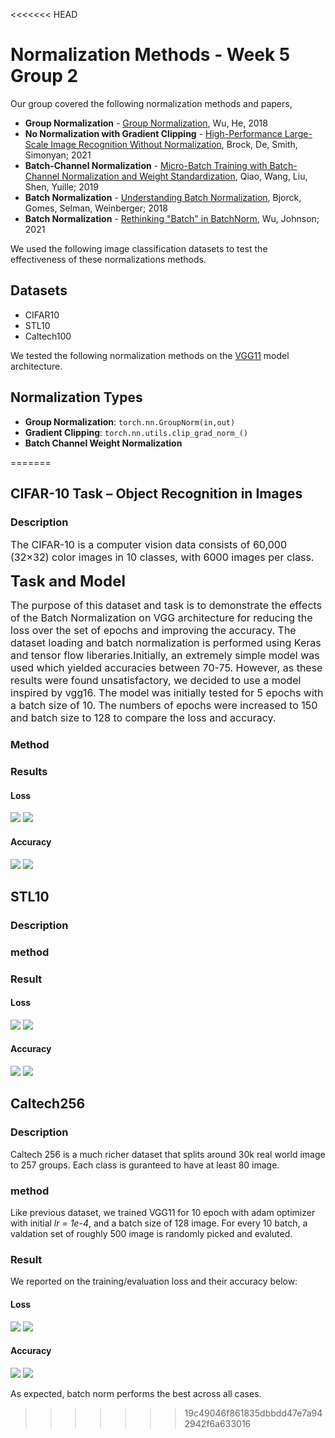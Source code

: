 <<<<<<< HEAD
# Normalization Methods - Week 5 Group 2

Our group covered the following normalization methods and papers,
* **Group Normalization** - [Group Normalization](https://arxiv.org/abs/1803.08494), Wu, He, 2018
* **No Normalization with Gradient Clipping** - [High-Performance Large-Scale Image Recognition Without Normalization](https://arxiv.org/abs/2102.06171), Brock, De, Smith, Simonyan; 2021
* **Batch-Channel Normalization** - [Micro-Batch Training with Batch-Channel Normalization and Weight Standardization](https://arxiv.org/abs/1903.10520), Qiao, Wang, Liu, Shen, Yuille; 2019
* **Batch Normalization** - [Understanding Batch Normalization](https://arxiv.org/abs/1806.02375), Bjorck, Gomes, Selman, Weinberger; 2018
* **Batch Normalization** - [Rethinking "Batch" in BatchNorm](https://arxiv.org/abs/2105.07576), Wu, Johnson; 2021


We used the following image classification datasets to test the effectiveness of these normalizations methods.
## Datasets
* CIFAR10
* STL10
* Caltech100


We tested the following normalization methods on the [VGG11](https://arxiv.org/abs/1409.1556) model architecture.

## Normalization Types
* **Group Normalization**: `torch.nn.GroupNorm(in,out)`
* **Gradient Clipping**: `torch.nn.utils.clip_grad_norm_()`
* **Batch Channel Weight Normalization** 

=======
## CIFAR-10 Task – Object Recognition in Images

### Description

<font size=3>The CIFAR-10 is a computer vision data consists of 60,000 (32×32) color images in 10 classes, with 6000 images per class.</font>

<b><font size=5>Task and Model </font></b>

<font size=3> The purpose of this dataset and task is to demonstrate the effects of the Batch Normalization on VGG architecture for reducing the loss over the set of epochs and improving the accuracy.  The dataset loading and batch normalization is performed using Keras and tensor flow liberaries.Initially, an extremely simple model was used which yielded accuracies between 70-75. However, as these results were found unsatisfactory, we decided to use a model inspired by vgg16. The model was initially tested for 5 epochs with a batch size of 10. The numbers of epochs were increased to 150 and batch size to 128 to compare the loss and accuracy.</font>

### Method

### Results

#### Loss

<img src="figure/Training loss across all models for CIFAR10.png">

<img src="figure/Validation loss across all models for CIFAR10.png">

#### Accuracy

<img src="figure/Validation accuracy across all models for CIFAR10.png">

<img src="figure/Training accuracy across all models for CIFAR10.png">


## STL10

### Description

### method

### Result

#### Loss

<img src="figure/Training loss across all models for STL10.png">

<img src="figure/Validation loss across all models for STL10.png">

#### Accuracy

<img src="figure/Validation accuracy across all models for STL10.png">

<img src="figure/Training accuracy across all models for STL10.png">

## Caltech256

### Description

Caltech 256 is a much richer dataset that splits around 30k real world image to 257 groups. Each class is guranteed to have at least 80 image.

### method

Like previous dataset, we trained VGG11 for 10 epoch with adam optimizer with initial *lr = 1e-4*, and a batch size of 128 image. For every 10 batch, a valdation set of roughly 500 image is randomly picked and evaluted. 

### Result

We reported on the training/evaluation loss and their accuracy below:

#### Loss

<img src="figure/Training loss across all models for CALTECH256.png">

<img src="figure/Validation loss across all models for CALTECH256.png">

#### Accuracy

<img src="figure/Validation accuracy across all models for CALTECH256.png">

<img src="figure/Training accuracy across all models for CALTECH256.png">

As expected, batch norm performs the best across all cases. 
>>>>>>> 19c49046f861835dbbdd47e7a942942f6a633016
